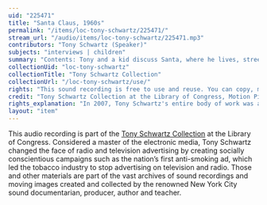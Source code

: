 ```yaml
---
uid: "225471"
title: "Santa Claus, 1960s"
permalink: "/items/loc-tony-schwartz/225471/"
stream_url: "/audio/items/loc-tony-schwartz/225471.mp3"
contributors: "Tony Schwartz (Speaker)"
subjects: "interviews | children"
summary: "Contents: Tony and a kid discuss Santa, where he lives, street Santas (00:04) -- Another kid talks about meeting Santa, and receiving gifts (3:17) -- Tony and a woman talk about their Christmas and Santa memories (7:10) -- Kid sings a Christmas ditty (8:56)."
collectionUid: "loc-tony-schwartz"
collectionTitle: "Tony Schwartz Collection"
collectionUrl: "/loc-tony-schwartz/use/"
rights: "This sound recording is free to use and reuse. You can copy, modify, distribute and perform the work, even for commercial purposes, all without asking permission. Attribution is recommended but not required."
credit: "Tony Schwartz Collection at the Library of Congress, Motion Picture, Broadcasting and Recorded Sound Division."
rights_explanation: "In 2007, Tony Schwartz's entire body of work was acquired by the Library of Congress, thus the Library reserves the right to make his recordings available for reuse as long as those recordings do not contain embedded material to which Schwartz did not own the copyright. Therefore, Citizen DJ excludes: (1) recordings that contain music or speeches from identifiable or named performers and composers, (2) radio broadcasts, and (3) commercials."
layout: "item"
---
```


This audio recording is part of the [Tony Schwartz Collection](https://www.loc.gov/rr/record/schwartzcollection.html) at the Library of Congress. Considered a master of the electronic media, Tony Schwartz changed the face of radio and television advertising by creating socially conscientious campaigns such as the nation’s first anti-smoking ad, which led the tobacco industry to stop advertising on television and radio. Those and other materials are part of the vast archives of sound recordings and moving images created and collected by the renowned New York City sound documentarian, producer, author and teacher.